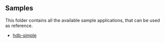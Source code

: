 ## Samples

This folder contains all the available sample applications, that can be used as reference.

* [hdb-simple](hdb-simple)

